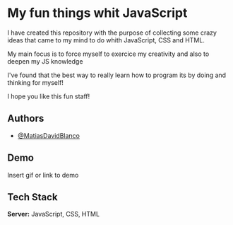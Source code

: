 
# My fun things whit JavaScript 

I have created this repository with the purpose of collecting some crazy ideas that came to my mind to do whith JavaScript, CSS and HTML.

My main focus is to force myself to exercice my creativity and also to deepen my JS knowledge 

I've found that the best way to really learn how to program its by doing and thinking for myself!

I hope you like this fun staff!




## Authors

- [@MatiasDavidBlanco](https://github.com/MatiasDavidBlanco)


## Demo

Insert gif or link to demo


## Tech Stack


**Server:** JavaScript, CSS, HTML

